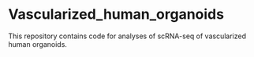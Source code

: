# Vascularized_human_organoids

This repository contains code for analyses of scRNA-seq of vascularized human organoids.
